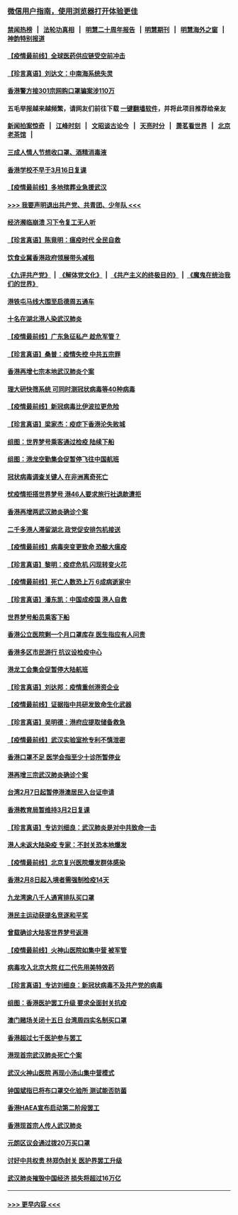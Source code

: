 ### [微信用户指南，使用浏览器打开体验更佳](https://github.com/gfw-breaker/banned-news1/blob/master/indexes/wechat-guide.md?t=0)
#### [禁闻热榜](热点新闻.md?t=0)  &nbsp;&nbsp;|&nbsp;&nbsp; [法轮功真相](https://github.com/gfw-breaker/truth/blob/master/README.md?t=0) &nbsp;&nbsp;|&nbsp;&nbsp; [明慧二十周年报告](https://github.com/gfw-breaker/mh-reports/blob/master/README.md?t=0) &nbsp;&nbsp;|&nbsp;&nbsp;[明慧期刊](https://github.com/gfw-breaker/mh-qikan) &nbsp;&nbsp;|&nbsp;&nbsp; [明慧海外之窗](https://github.com/gfw-breaker/mh-news/blob/master/README.md?t=0) &nbsp;&nbsp;|&nbsp;&nbsp; [神韵特别报道](https://github.com/gfw-breaker/mh-news/blob/master/shenyun.md?t=0)
#### [【疫情最前线】全球医药供应链受空前冲击](../pages/nsc415/n11869614.md?t=02151602) 
#### [【珍言真语】刘达文：中南海系统失灵](../pages/nsc415/n11869465.md?t=02151602) 
#### [香港警方接301宗网购口罩骗案涉110万](../pages/nsc415/n11867572.md?t=02151602) 
#### 五毛举报越来越频繁，请网友们前往下载 [一键翻墙软件](https://github.com/gfw-breaker/ssr-accounts)，并将此项目推荐给亲友
#### [新闻拍案惊奇](https://github.com/gfw-breaker/banned-news1/blob/master/pages/link4.md) &nbsp;&nbsp;|&nbsp;&nbsp; [江峰时刻](https://github.com/gfw-breaker/banned-news1/blob/master/pages/link4.md) &nbsp;&nbsp;|&nbsp;&nbsp; [文昭谈古论今](https://github.com/gfw-breaker/banned-news1/blob/master/pages/link4.md) &nbsp;&nbsp;|&nbsp;&nbsp; [天亮时分](https://github.com/gfw-breaker/banned-news1/blob/master/pages/link4.md) &nbsp;&nbsp;|&nbsp;&nbsp; [萧茗看世界](https://github.com/gfw-breaker/banned-news1/blob/master/pages/link4.md) &nbsp;&nbsp;|&nbsp;&nbsp; [北京老茶馆](https://github.com/gfw-breaker/banned-news1/blob/master/pages/link4.md) &nbsp;&nbsp;|&nbsp;&nbsp; 
#### [三成人情人节想收口罩、酒精消毒液](../pages/nsc415/n11867523.md?t=02151602) 
#### [香港学校不早于3月16日复课](../pages/nsc415/n11867498.md?t=02151602) 
#### [【疫情最前线】多地殡葬业急援武汉](../pages/nsc415/n11866914.md?t=02151602) 
#### [>>> 我要声明退出共产党、共青团、少年队 <<<](https://github.com/begood0513/goodnews/blob/master/quit/letter.md) 
#### [经济濒临崩溃 习下令复工无人听](../pages/nsc415/n11867269.md?t=02151602) 
#### [【珍言真语】陈竟明：瘟疫时代 全民自救](../pages/nsc415/n11866765.md?t=02151602) 
#### [饮食业冀香港政府领展带头减租](../pages/nsc415/n11864876.md?t=02151602) 
#### [《九评共产党》](https://github.com/begood0513/9ping.md/blob/master/README.md) &nbsp;|&nbsp; [《解体党文化》](../../../../jtdwh.md/blob/master/README.md)  &nbsp;|&nbsp; [《共产主义的终极目的》](../../../../gczydzjmd.md/blob/master/README.md) &nbsp;|&nbsp; [《魔鬼在统治我们的世界》](../../../../mgztzwmdsj.md/blob/master/README.md) 
#### [港铁屯马线大围至启德周五通车](../pages/nsc415/n11864842.md?t=02151602) 
#### [十名在湖北港人染武汉肺炎](../pages/nsc415/n11864807.md?t=02151602) 
#### [【疫情最前线】广东急征私产 趁危军管？](../pages/nsc415/n11864205.md?t=02151602) 
#### [【珍言真语】桑普：疫情失控 中共五宗罪](../pages/nsc415/n11864157.md?t=02151602) 
#### [香港再增七宗本地武汉肺炎个案](../pages/nsc415/n11862405.md?t=02151602) 
#### [理大研快筛系统 可同时测冠状病毒等40种病毒](../pages/nsc415/n11862376.md?t=02151602) 
#### [【疫情最前线】新冠病毒比伊波拉更危险](../pages/nsc415/n11862199.md?t=02151602) 
#### [【珍言真语】梁家杰：疫症下香港沦失败城](../pages/nsc415/n11861588.md?t=02151602) 
#### [组图：世界梦号乘客通过检疫 陆续下船](../pages/nsc415/n11858302.md?t=02151602) 
#### [组图：港龙空勤集会促暂停飞往中国航班](../pages/nsc415/n11858190.md?t=02151602) 
#### [冠状病毒调查关键人 在非洲离奇死亡](../pages/nsc415/n11859798.md?t=02151602) 
#### [忧疫情拒搭世界梦号 港46人要求旅行社退款遭拒](../pages/nsc415/n11859849.md?t=02151602) 
#### [香港再增两武汉肺炎确诊个案](../pages/nsc415/n11859833.md?t=02151602) 
#### [二千多港人滞留湖北 政党促安排包机接送](../pages/nsc415/n11859831.md?t=02151602) 
#### [【疫情最前线】病毒突变更致命 恐酿大瘟疫](../pages/nsc415/n11859604.md?t=02151602) 
#### [【珍言真语】黎明：疫症危机 闪现转变火花](../pages/nsc415/n11859199.md?t=02151602) 
#### [【疫情最前线】死亡人数恐上万 6成病逝家中](../pages/nsc415/n11856687.md?t=02151602) 
#### [【珍言真语】潘东凯：中国成疫国 港人自救](../pages/nsc415/n11856962.md?t=02151602) 
#### [世界梦号船员乘客下船](../pages/nsc415/n11856883.md?t=02151602) 
#### [香港公立医院剩一个月口罩库存 医生指应有人问责](../pages/nsc415/n11856875.md?t=02151602) 
#### [香港多区市民游行 抗议设检疫中心](../pages/nsc415/n11856866.md?t=02151602) 
#### [港龙工会集会促暂停大陆航班](../pages/nsc415/n11856840.md?t=02151602) 
#### [【珍言真语】刘达邦：疫情重创港资企业](../pages/nsc415/n11854274.md?t=02151602) 
#### [【疫情最前线】证据指中共研发致命生化武器](../pages/nsc415/n11853087.md?t=02151602) 
#### [【珍言真语】吴明德：港府应提取储备救急](../pages/nsc415/n11852734.md?t=02151602) 
#### [【疫情最前线】武汉实验室抢专利不慎泄密](../pages/nsc415/n11850310.md?t=02151602) 
#### [香港口罩不足 医学会指至少十诊所暂停业](../pages/nsc415/n11850301.md?t=02151602) 
#### [港再增三宗武汉肺炎确诊个案](../pages/nsc415/n11850328.md?t=02151602) 
#### [台湾2月7日起暂停港澳居民入台证申请](../pages/nsc415/n11850304.md?t=02151602) 
#### [香港教育局暂维持3月2日复课](../pages/nsc415/n11850260.md?t=02151602) 
#### [【珍言真语】专访刘细良：武汉肺炎是对中共致命一击](../pages/nsc415/n11849934.md?t=02151602) 
#### [港人未返大陆染疫 专家：不封关恐本地爆发](../pages/nsc415/n11848021.md?t=02151602) 
#### [【疫情最前线】北京复兴医院爆发群体感染](../pages/nsc415/n11847626.md?t=02151602) 
#### [香港2月8日起入境者需强制检疫14天](../pages/nsc415/n11847658.md?t=02151602) 
#### [九龙湾逾八千人通宵排队买口罩](../pages/nsc415/n11847647.md?t=02151602) 
#### [港民主运动获提名竞逐和平奖](../pages/nsc415/n11847633.md?t=02151602) 
#### [曾载确诊大陆客世界梦号返港](../pages/nsc415/n11847608.md?t=02151602) 
#### [【疫情最前线】火神山医院如集中营 被军管](../pages/nsc415/n11847524.md?t=02151602) 
#### [病毒攻入北京大院 红二代先用美特效药](../pages/nsc415/n11847427.md?t=02151602) 
#### [【珍言真语】专访刘细良：新冠状病毒不及共产党的病毒](../pages/nsc415/n11847164.md?t=02151602) 
#### [组图：香港医护罢工升级 要求全面封关抗疫](../pages/nsc415/n11844107.md?t=02151602) 
#### [澳门赌场关闭十五日 台湾周四实名制买口罩](../pages/nsc415/n11845083.md?t=02151602) 
#### [香港超过七千医护参与罢工](../pages/nsc415/n11845051.md?t=02151602) 
#### [港现首宗武汉肺炎死亡个案](../pages/nsc415/n11844998.md?t=02151602) 
#### [武汉火神山医院 再现小汤山集中营模式](../pages/nsc415/n11844763.md?t=02151602) 
#### [钟国斌指已将布口罩交化验所 测试能否防菌](../pages/nsc415/n11842783.md?t=02151602) 
#### [香港HAEA宣布启动第二阶段罢工](../pages/nsc415/n11842723.md?t=02151602) 
#### [香港现首宗人传人武汉肺炎](../pages/nsc415/n11842766.md?t=02151602) 
#### [元朗区议会通过拨20万买口罩](../pages/nsc415/n11842754.md?t=02151602) 
#### [讨好中共权贵 林郑伪封关 医护界罢工升级](../pages/nsc415/n11842359.md?t=02151602) 
#### [武汉肺炎摧毁中国经济 损失将超过16万亿](../pages/nsc415/n11839723.md?t=02151602) 

----
#### [ >>> 更早内容 <<< ](../indexes/nsc415-earlier.md)
